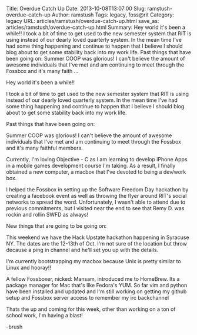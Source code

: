 Title: Overdue Catch Up
Date: 2013-10-08T13:07:00
Slug: ramstush-overdue-catch-up
Author: ramstush
Tags: legacy, foss@rit
Category: legacy
URL: articles/ramstush/overdue-catch-up.html
save_as: articles/ramstush/overdue-catch-up.html
Summary: Hey world it's been a while!!  I took a bit of time to get used to the new semester system that RIT is using instead of our dearly loved quarterly system. In the mean time I've had some thing happening and continue to happen that I believe I should blog about to get some stability back into my work life.  Past things that have been going on:  Summer COOP was glorious! I can't believe the amount of awesome individuals that I've met and am continuing to meet through the Fossbox and it's many faith ... 

Hey world it's been a while!!

I took a bit of time to get used to the new semester system that RIT is using
instead of our dearly loved quarterly system. In the mean time I've had some
thing happening and continue to happen that I believe I should blog about to
get some stability back into my work life.

Past things that have been going on:

Summer COOP was glorious! I can't believe the amount of awesome individuals
that I've met and am continuing to meet through the Fossbox and it's many
faithful members.

Currently, I'm loving Objective - C as I am learning to develop iPhone Apps in
a mobile games development course I'm taking. As a result, I finally obtained
a new computer, a macbox that I've devoted to being a dev/work box.

I helped the Fossbox in setting up the Software Freedom Day hackathon by
creating a facebook event as well as throwing the flyer around RIT's social
networks to spread the word. Unfortunately, I wasn't able to attend due to
previous commitments, but I visited near the end to see that Remy D. was
rockin and rollin SWFD as always!

New things that are going to be going on:

This weekend we have the Hack Upstate hackathon happening in Syracuse NY. The
dates are the 12-13th of Oct. I'm not sure of the location but throw decause a
ping in channel and he'll set you up with the details.

I'm currently bootstrapping my macbox because Unix is pretty similar to Linux
and hooray!!

A fellow Fossboxer, nicked: Mansam, introduced me to HomeBrew. Its a package
manager for Mac that's like Fedora's YUM. So far vim and python have been
installed and updated and I'm still working on getting my github setup and
Fossbox server access to remember my irc backchannel

Thats the up and coming for this week, other than working on a ton of school
work, I'm having a blast!

-brush

